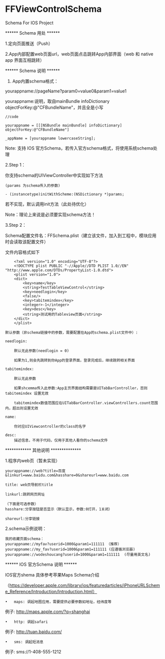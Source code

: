 FFViewControlSchema
===================

Schema For IOS Project

****** Schema 用处 ******

1.定向页面推送（Push）

2.App内部配置web页面url，web页面点击跳转App内部界面（web 和 native app 界面互相跳转）

****** Schema 说明 ******

1. App内置schema格式：

yourappname://pageName?param0=value0&param1=value1

yourappname:说明，取自mainBundle infoDictionary objectForKey:@"CFBundleName"，并且全是小写

    //code

    yourappname = [[[NSBundle mainBundle] infoDictionary] objectForKey:@"CFBundleName"]

    _appName = [yourappname lowercaseString];

Note: 支持 IOS 官方Schema，若传入官方schema格式，将使用系统schema处理

2.Step 1：

你支持schema的UIViewController中实现如下方法
	
	(params 为schema传入的参数)
	
	- (instancetype)initWithScheme:(NSDictionary *)params;

若不实现，默认调用init方法（此处待优化）

Note：理论上来说是必须要实现schema方法！

3.Step 2：

Schema配置文件名：FFSchema.plist（建立该文件，加入到工程中，模块应用时会读取该配置文件）

文件内容格式如下

		<?xml version="1.0" encoding="UTF-8"?>
		<!DOCTYPE plist PUBLIC "-//Apple//DTD PLIST 1.0//EN" "http://www.apple.com/DTDs/PropertyList-1.0.dtd">
		<plist version="1.0">
		<dict>
			<key>name</key>
			<string>TestTableViewControl</string>
			<key>needlogin</key>
			<false/>
			<key>tabitemindex</key>
			<integer>-1</integer>
			<key>desc</key>
			<string>测试用的Tableview页面</string>
		</dict>
		</plist>

	默认参数（非schema链接中的参数，需要配置在App的schema.plist文件中）:

	needlogin:
	
		默认无此参数(needlogin = 0)
		
		如果为1,则会先跳转到你App的登录界面，登录完成后，继续跳转相关界面
		
	tabitemindex: 
	
		默认无此参数
		
		如果shcemma传入此参数:App主页界面结构需要是UITabBarController，否则 tabitemindex 设置无效
		
		tabitemindex数值范围应在UITabBarController.viewControllers.count范围内，超出则设置无效
	
	name:
	
		你对应UIViewcontroller的class的名字
		
	desc:
		描述信息，不用于代码，仅用于其他人看你的schema文件


************  其他说明 **************

1.程序内web页（暂未实现）

	yourappname://web?title=百度&linkurl=www.baidu.com&hasshare=0&shareurl=www.baidu.com

	title: web页导航栏title
		
	linkurl:跳转网页网址
	
	（下面是可选参数）	
	hasshare:分享按钮是否显示（默认显示，参数:0打开，1关闭）
		
	shareurl:分享链接
	

2.schema示例说明：

    我的收藏页面schema：
    yourappname://myfav?userid=1000&param1=111111 （推荐）
    yourappname://my_fav?userid=1000&param1=111111 (应遵循浏览器)
    yourappname://wodeshoucang?userid=1000&param1=111111  (尽量用英文名)


****** IOS 官方Schema 说明 ******

IOS官方shema 具体参考苹果Maps Schema介绍

（https://developer.apple.com/library/ios/featuredarticles/iPhoneURLScheme_Reference/Introduction/Introduction.html）

	•	maps: 调起地图应用，需要提供必要参数如地址，经纬度等
例子: http://maps.apple.com/?q=shanghai
	
	•	http: 调起safari 
例子: http://tuan.baidu.com/
	
	•	sms: 调起短消息 
例子: sms://1-408-555-1212
	


